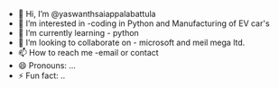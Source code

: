 - 👋 Hi, I’m @yaswanthsaiappalabattula
- 👀 I’m interested in -coding in Python and Manufacturing of EV car's 
- 🌱 I’m currently learning - python
- 💞️ I’m looking to collaborate on - microsoft and meil mega ltd.
- 📫 How to reach me -email or contact 
- 😄 Pronouns: ...
- ⚡ Fun fact: ..

<!---
yaswanthsaiappalabattula/yaswanthsaiappalabattula is a ✨ special ✨ repository because its `README.md` (this file) appears on your GitHub profile.
You can click the Preview link to take a look at your changes.
--->
